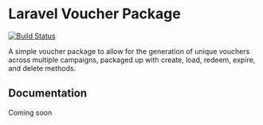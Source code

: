 # Laravel Voucher Package

[![Build Status](https://travis-ci.org/fastwebmedia/laravel-vouchering.svg)](https://travis-ci.org/fastwebmedia/laravel-vouchering)

A simple voucher package to allow for the generation of unique vouchers across multiple campaigns, packaged up with create, load, redeem, expire, and delete methods.

## Documentation

Coming soon
